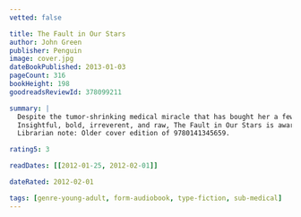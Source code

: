 ```yaml
---
vetted: false

title: The Fault in Our Stars
author: John Green
publisher: Penguin
image: cover.jpg
dateBookPublished: 2013-01-03
pageCount: 316
bookHeight: 198
goodreadsReviewId: 378099211

summary: |
  Despite the tumor-shrinking medical miracle that has bought her a few years, Hazel has never been anything but terminal, her final chapter inscribed upon diagnosis. But when a gorgeous plot twist named Augustus Waters suddenly appears at Cancer Kid Support Group, Hazel's story is about to be completely rewritten.
  Insightful, bold, irreverent, and raw, The Fault in Our Stars is award-winning author John Green's most ambitious and heartbreaking work yet, brilliantly exploring the funny, thrilling, and tragic business of being alive and in love.
  Librarian note: Older cover edition of 9780141345659.

rating5: 3

readDates: [[2012-01-25, 2012-02-01]]

dateRated: 2012-02-01

tags: [genre-young-adult, form-audiobook, type-fiction, sub-medical]
---
```

